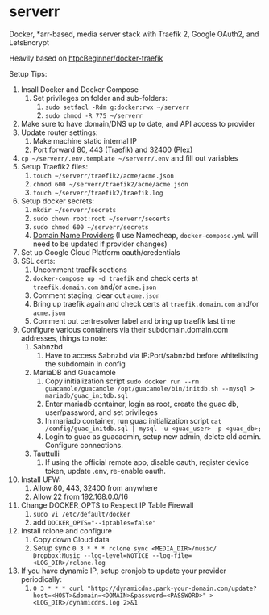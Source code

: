 # serverr
Docker, *arr-based, media server stack with Traefik 2, Google OAuth2, and LetsEncrypt

Heavily based on [htpcBeginner/docker-traefik](https://github.com/htpcBeginner/docker-traefik)

Setup Tips:
1. Insall Docker and Docker Compose
    1. Set privileges on folder and sub-folders:
        1. `sudo setfacl -Rdm g:docker:rwx ~/serverr`
        1. `sudo chmod -R 775 ~/serverr`
1. Make sure to have domain/DNS up to date, and API access to provider
1. Update router settings:
    1. Make machine static internal IP
    1. Port forward 80, 443 (Traefik) and 32400 (Plex)
1. `cp ~/serverr/.env.template ~/serverr/.env` and fill out variables
1. Setup Traefik2 files:
    1. `touch ~/serverr/traefik2/acme/acme.json`
    1. `chmod 600 ~/serverr/traefik2/acme/acme.json`
    1. `touch ~/serverr/traefik2/traefik.log`
1. Setup docker secrets:
    1. `mkdir ~/serverr/secrets`
    1. `sudo chown root:root ~/serverr/secerts`
    1. `sudo chmod 600 ~/serverr/secrets`
    1. [Domain Name Providers](https://docs.traefik.io/https/acme/#providers) (I use Namecheap, `docker-compose.yml` will need to be updated if provider changes)
1. Set up Google Cloud Platform oauth/credentials
1. SSL certs:
    1. Uncomment traefik sections
    1. `docker-compose up -d traefik` and check certs at `traefik.domain.com` and/or `acme.json`
    1. Comment staging, clear out `acme.json`
    1. Bring up traefik again and check certs at `traefik.domain.com` and/or `acme.json`
    1. Comment out certresolver label and bring up traefik last time
1. Configure various containers via their subdomain.domain.com addresses, things to note:
    1. Sabnzbd 
        1. Have to access Sabnzbd via IP:Port/sabnzbd before whitelisting the subdomain in config
    1. MariaDB and Guacamole
        1. Copy initialization script `sudo docker run --rm guacamole/guacamole /opt/guacamole/bin/initdb.sh --mysql > mariadb/guac_initdb.sql`
        1. Enter mariadb container, login as root, create the guac db, user/password, and set privileges
        1. In mariadb container, run guac initialization script `cat /config/guac_initdb.sql | mysql -u <guac_user> -p <guac_db>;`
        1. Login to guac as guacadmin, setup new admin, delete old admin. Configure connections.
    1. Tauttulli
        1. If using the official remote app, disable oauth, register device token, update .env, re-enable oauth.
1. Install UFW:
    1. Allow 80, 443, 32400 from anywhere
    1. Allow 22 from 192.168.0.0/16
1. Change DOCKER_OPTS to Respect IP Table Firewall
    1. `sudo vi /etc/default/docker`
    1. add `DOCKER_OPTS="--iptables=false"`
1. Install rclone and configure
    1. Copy down Cloud data
    1. Setup sync `0 3 * * * rclone sync <MEDIA_DIR>/music/ Dropbox:Music --log-level=NOTICE --log-file=<LOG_DIR>/rclone.log`
1. If you have dynamic IP, setup cronjob to update your provider periodically:
    1. `0 3 * * * curl "http://dynamicdns.park-your-domain.com/update?host=<HOST>&domain=<DOMAIN>&password=<PASSWORD>" > <LOG_DIR>/dynamicdns.log 2>&1`

